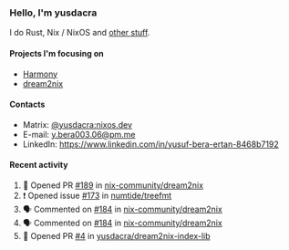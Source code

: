 ### Hello, I'm yusdacra

I do Rust, Nix / NixOS and [other stuff](https://yusdacra.gitlab.io/about).

#### Projects I'm focusing on

- [Harmony](https://harmonyapp.io)
- [dream2nix](https://github.com/nix-community/dream2nix)

#### Contacts

- Matrix: [@yusdacra:nixos.dev](https://matrix.to/#/@yusdacra:nixos.dev)
- E-mail: y.bera003.06@pm.me
- LinkedIn: https://www.linkedin.com/in/yusuf-bera-ertan-8468b7192

#### Recent activity

<!--START_SECTION:activity-->
1. 💪 Opened PR [#189](https://github.com/nix-community/dream2nix/pull/189) in [nix-community/dream2nix](https://github.com/nix-community/dream2nix)
2. ❗️ Opened issue [#173](https://github.com/numtide/treefmt/issues/173) in [numtide/treefmt](https://github.com/numtide/treefmt)
3. 🗣 Commented on [#184](https://github.com/nix-community/dream2nix/issues/184) in [nix-community/dream2nix](https://github.com/nix-community/dream2nix)
4. 🗣 Commented on [#184](https://github.com/nix-community/dream2nix/issues/184) in [nix-community/dream2nix](https://github.com/nix-community/dream2nix)
5. 💪 Opened PR [#4](https://github.com/yusdacra/dream2nix-index-lib/pull/4) in [yusdacra/dream2nix-index-lib](https://github.com/yusdacra/dream2nix-index-lib)
<!--END_SECTION:activity-->
